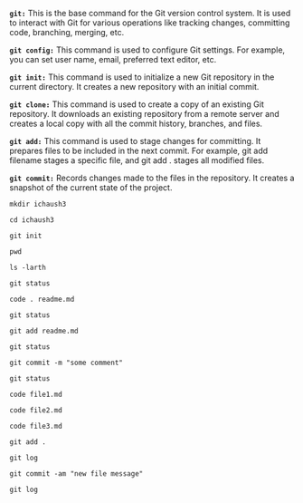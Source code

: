 **`git:`** This is the base command for the Git version control system. It is used to interact with Git for various operations like tracking changes, committing code, branching, merging, etc.

**`git config:`** This command is used to configure Git settings. For example, you can set user name, email, preferred text editor, etc.

**`git init:`** This command is used to initialize a new Git repository in the current directory. It creates a new repository with an initial commit.

**`git clone:`** This command is used to create a copy of an existing Git repository. It downloads an existing repository from a remote server and creates a local copy with all the commit history, branches, and files.

**`git add:`** This command is used to stage changes for committing. It prepares files to be included in the next commit. For example, git add filename stages a specific file, and git add . stages all modified files.

**`git commit:`** Records changes made to the files in the repository. It creates a snapshot of the current state of the project.


```
mkdir ichaush3
```
```
cd ichaush3
```
```
git init
```
```
pwd
```
```
ls -larth
```
```
git status
```
```
code . readme.md
```
```
git status
```
```
git add readme.md
```
```
git status
```
```
git commit -m "some comment"
```
```
git status
```
```
code file1.md
```
```
code file2.md
```
```
code file3.md
```
```
git add .
```
```
git log
```
```
git commit -am "new file message" 
```
```
git log
```
